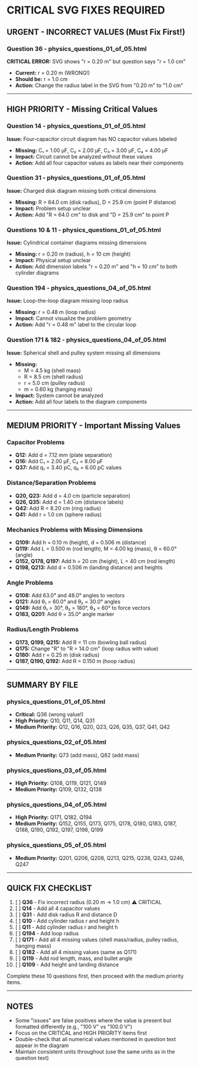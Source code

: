 # CRITICAL SVG FIXES REQUIRED

## URGENT - INCORRECT VALUES (Must Fix First!)

### Question 36 - physics_questions_01_of_05.html
**CRITICAL ERROR:** SVG shows "r = 0.20 m" but question says "r = 1.0 cm"
- **Current:** r = 0.20 m (WRONG!)
- **Should be:** r = 1.0 cm
- **Action:** Change the radius label in the SVG from "0.20 m" to "1.0 cm"

---

## HIGH PRIORITY - Missing Critical Values

### Question 14 - physics_questions_01_of_05.html
**Issue:** Four-capacitor circuit diagram has NO capacitor values labeled
- **Missing:** C₁ = 1.00 μF, C₂ = 2.00 μF, C₃ = 3.00 μF, C₄ = 4.00 μF
- **Impact:** Circuit cannot be analyzed without these values
- **Action:** Add all four capacitor values as labels near their components

### Question 31 - physics_questions_01_of_05.html
**Issue:** Charged disk diagram missing both critical dimensions
- **Missing:** R = 64.0 cm (disk radius), D = 25.9 cm (point P distance)
- **Impact:** Problem setup unclear
- **Action:** Add "R = 64.0 cm" to disk and "D = 25.9 cm" to point P

### Questions 10 & 11 - physics_questions_01_of_05.html
**Issue:** Cylindrical container diagrams missing dimensions
- **Missing:** r = 0.20 m (radius), h = 10 cm (height)
- **Impact:** Physical setup unclear
- **Action:** Add dimension labels "r = 0.20 m" and "h = 10 cm" to both cylinder diagrams

### Question 194 - physics_questions_04_of_05.html
**Issue:** Loop-the-loop diagram missing loop radius
- **Missing:** r = 0.48 m (loop radius)
- **Impact:** Cannot visualize the problem geometry
- **Action:** Add "r = 0.48 m" label to the circular loop

### Question 171 & 182 - physics_questions_04_of_05.html
**Issue:** Spherical shell and pulley system missing all dimensions
- **Missing:**
  - M = 4.5 kg (shell mass)
  - R = 8.5 cm (shell radius)
  - r = 5.0 cm (pulley radius)
  - m = 0.60 kg (hanging mass)
- **Impact:** System cannot be analyzed
- **Action:** Add all four labels to the diagram components

---

## MEDIUM PRIORITY - Important Missing Values

### Capacitor Problems
- **Q12:** Add d = 7.12 mm (plate separation)
- **Q16:** Add C₁ = 2.00 μF, C₂ = 8.00 μF
- **Q37:** Add q₁ = 3.40 pC, q₂ = 6.00 pC values

### Distance/Separation Problems
- **Q20, Q23:** Add d = 4.0 cm (particle separation)
- **Q26, Q35:** Add d = 1.40 cm (distance labels)
- **Q42:** Add R = 8.20 cm (ring radius)
- **Q41:** Add r = 1.0 cm (sphere radius)

### Mechanics Problems with Missing Dimensions
- **Q109:** Add h = 0.10 m (height), d = 0.506 m (distance)
- **Q119:** Add L = 0.500 m (rod length), M = 4.00 kg (mass), θ = 60.0° (angle)
- **Q152, Q178, Q197:** Add h = 20 cm (height), L = 40 cm (rod length)
- **Q198, Q213:** Add d = 0.506 m (landing distance) and heights

### Angle Problems
- **Q108:** Add 63.0° and 48.0° angles to vectors
- **Q121:** Add θ₁ = 60.0° and θ₂ = 30.0° angles
- **Q149:** Add θ₁ = 30°, θ₂ = 180°, θ₃ = 60° to force vectors
- **Q183, Q201:** Add θ = 35.0° angle marker

### Radius/Length Problems
- **Q173, Q199, Q215:** Add R = 11 cm (bowling ball radius)
- **Q175:** Change "R" to "R = 14.0 cm" (loop radius with value)
- **Q180:** Add r = 0.25 m (disk radius)
- **Q187, Q190, Q192:** Add R = 0.150 m (hoop radius)

---

## SUMMARY BY FILE

### physics_questions_01_of_05.html
- **Critical:** Q36 (wrong value!)
- **High Priority:** Q10, Q11, Q14, Q31
- **Medium Priority:** Q12, Q16, Q20, Q23, Q26, Q35, Q37, Q41, Q42

### physics_questions_02_of_05.html
- **Medium Priority:** Q73 (add mass), Q82 (add mass)

### physics_questions_03_of_05.html
- **High Priority:** Q108, Q119, Q121, Q149
- **Medium Priority:** Q109, Q132, Q138

### physics_questions_04_of_05.html
- **High Priority:** Q171, Q182, Q194
- **Medium Priority:** Q152, Q155, Q173, Q175, Q178, Q180, Q183, Q187, Q188, Q190, Q192, Q197, Q198, Q199

### physics_questions_05_of_05.html
- **Medium Priority:** Q201, Q206, Q208, Q213, Q215, Q238, Q243, Q246, Q247

---

## QUICK FIX CHECKLIST

1. [ ] **Q36** - Fix incorrect radius (0.20 m → 1.0 cm) ⚠️ CRITICAL
2. [ ] **Q14** - Add all 4 capacitor values
3. [ ] **Q31** - Add disk radius R and distance D
4. [ ] **Q10** - Add cylinder radius r and height h
5. [ ] **Q11** - Add cylinder radius r and height h
6. [ ] **Q194** - Add loop radius
7. [ ] **Q171** - Add all 4 missing values (shell mass/radius, pulley radius, hanging mass)
8. [ ] **Q182** - Add all 4 missing values (same as Q171)
9. [ ] **Q119** - Add rod length, mass, and bullet angle
10. [ ] **Q109** - Add height and landing distance

Complete these 10 questions first, then proceed with the medium priority items.

---

## NOTES

- Some "issues" are false positives where the value is present but formatted differently (e.g., "100 V" vs "100.0 V")
- Focus on the CRITICAL and HIGH PRIORITY items first
- Double-check that all numerical values mentioned in question text appear in the diagram
- Maintain consistent units throughout (use the same units as in the question text)
